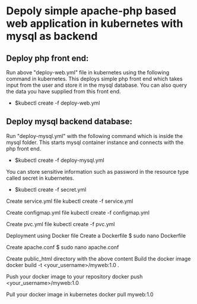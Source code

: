 # Depoly simple apache-php based web application in kubernetes with mysql as backend

## Deploy php front end:

Run above "deploy-web.yml" file in kubernetes using the following command in kubernetes. This deploys simple php front end which takes input from the user and store it in the mysql database. You can also query the data you have supplied from this front end. 

* $kubectl create -f deploy-web.yml

## Deploy mysql backend database:

Run "deploy-mysql.yml" with the following command which is inside the mysql folder. This starts mysql container instance and connects with the php front end. 

* $kubectl create -f deploy-mysql.yml

You can store sensitive information such as password in the resource type called secret in kubernetes. 

* $kubectl create -f secret.yml






Create service.yml file
kubectl create -f service.yml

Create configmap.yml file
kubectl create -f configmap.yml

Create pvc.yml file
kubectl create -f pvc.yml

Deployment using Docker file
Create a Dockerfile
$ sudo nano Dockerfile

Create apache.conf
$ sudo nano apache.conf

Create public_html directory with the above content
Build the docker image
docker build -t <your_username>/myweb:1.0 .

Push your docker image to your repository
docker push <your_username>/myweb:1.0

Pull your docker image in kubernetes
docker pull myweb:1.0





